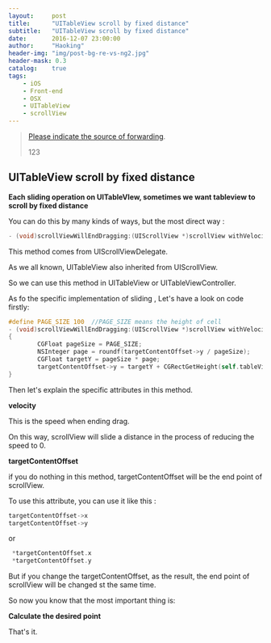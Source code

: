 ```yaml
---
layout:     post
title:      "UITableView scroll by fixed distance"
subtitle:   "UITableView scroll by fixed distance"
date:       2016-12-07 23:00:00
author:     "Haoking"
header-img: "img/post-bg-re-vs-ng2.jpg"
header-mask: 0.3
catalog:    true
tags:
    - iOS
    - Front-end
    - OSX
    - UITableView
    - scrollView
---
```


> [Please indicate the source of forwarding](http://haoking.me).
>
> 123



## **UITableView scroll by fixed distance**

**Each sliding operation on UITableVIew, sometimes we want tableview to scroll by fixed distance**

You can do this by many kinds of ways, but the most direct way : 

```objective-c
- (void)scrollViewWillEndDragging:(UIScrollView *)scrollView withVelocity:(CGPoint)velocity targetContentOffset:(inout CGPoint *)targetContentOffset;
```

This method comes from UIScrollViewDelegate.

As we all known, UITableView also inherited from UIScrollView.

So we can use this method in UITableView or UITableViewController.

As fo the specific implementation of sliding , Let's have a look on code firstly:

```objective-c
#define PAGE_SIZE 100  //PAGE_SIZE means the height of cell
- (void)scrollViewWillEndDragging:(UIScrollView *)scrollView withVelocity:(CGPoint)velocity targetContentOffset:(inout CGPoint *)targetContentOffset
{
        CGFloat pageSize = PAGE_SIZE;
        NSInteger page = roundf(targetContentOffset->y / pageSize);
        CGFloat targetY = pageSize * page;
        targetContentOffset->y = targetY + CGRectGetHeight(self.tableView.bounds) / 2;
}
```

Then let's explain the specific attributes in this method.

**velocity**

This is the speed when ending drag. 

On this way, scrollView will slide a distance in the process of reducing the speed to 0.



**targetContentOffset**

if you do nothing in this method, targetContentOffset will be the end point of scrollView.

To use this attribute, you can use it like this : 

```objective-c
targetContentOffset->x
targetContentOffset->y 
```

or

```objective-c
 *targetContentOffset.x
 *targetContentOffset.y
```

But if you change the  targetContentOffset, as the result, the end point of scrollView will be changed st the same time.

So now you know that the most important thing is:

**Calculate the desired point**



That's it.


